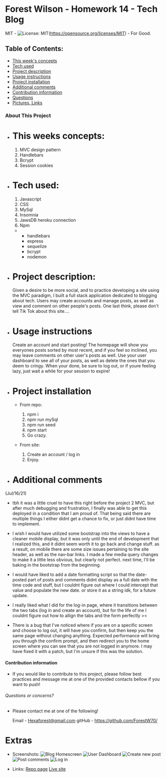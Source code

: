 # Forest Wilson - Homework 14 - Tech Blog
MIT - ![License: MIT](https://img.shields.io/badge/License-MIT-yellow.svg)(https://opensource.org/licenses/MIT) - For Good.
<!-- Original deployment date: July 16th, 2021 -->

## Table of Contents:
- [This week's concepts](#this-weeks-concepts)
- [Tech used](#tech-used)
- [Project description](#project-description)
- [Usage instructions](#usage-instructions)
- [Project installation](#project-installation)
- [Additional comments](#additional-comments)
- [Contribution information](#contribution-information)
- [Questions](#questions-or-concerns)
- [Pictures, Links](#extras)


### About This Project

* # This weeks concepts:
  1. MVC design pattern
  2. Handlebars
  3. Bcrypt
  4. Session cookies

* # Tech used: 
  1. Javascript
  2. CSS
  3. MySql
  4. Insomnia
  5. JawsDB heroku connection
  6. Npm
    * - handlebars
      - express
      - sequelize
      - bcrypt
      - nodemon

* # Project description:
  Given a desire to be more social, and to practice developing a site using the MVC paradigm, I built a full stack application dedicated to blogging about tech. Users may create accounts and manage posts, as well as view and comment on other people's posts. One last think, please don't tell Tik Tok about this site.... 

* # Usage instructions
  Create an account and start posting! The homepage will show you everyones posts sorted by most recent, and if you feel so inclined, you may leave comments on other user's posts as well. Use your user dashboard to see all of your posts, as well as delete the ones that you deem to cringy. When your done, be sure to log out, or if youre feeling lazy, just wait a while for your session to expire! 

* # Project installation
  * From repo:
    1. npm i 
    2. npm run mySql 
    3. npm run seed 
    4. npm start 
    5. Go crazy.
  
  * From site:
    1. Create an account / log in
    2. Enjoy.
     
* # Additional comments
(Jul/16/21)

  - tbh it was a little cruel to have this right before the project 2 MVC, but after much debugging and frustration, I finally was able to get this deployed in a condition that I am proud of. That being said there are multiple things I either didnt get a chance to fix, or just didnt have time to implement.

  - I wish I would have utilized some bootstrap into the views to have a cleaner mobile display, but it was only until the end of development that I realized this, and it didnt seem worth it to go back and change stuff. as a result, on mobile there are some size issues pertaining to the site header, as well as the nav-bar links. I made a few media query changes to make it a little less obvious, but clearly not perfect. next time, I'll be baking in the bootstrap from the beginning.

  - I would have liked to add a date formatting script so that the date-posted part of posts and comments didnt display as a full date with the time code and stuff, but I couldnt figure out where I could intercept that value and populate the new date. or store it as a string idk, for a future update.

  - I really liked what I did for the log-in page, where it transitions between the two tabs (log in and create an account), but for the life of me I couldnt figure out how to allign the tabs and the form perfectly ><

  - There is a bug that I've noticed where if you are on a specific screen and choose to log out, it will have you confirm, but then keep you the same page without changing anything. Expected performance will bring you through the confirm prompt, and then redirect you to the home screen where you can see that you are not logged in anymore. I may have fixed it with a patch, but I'm unsure if this was the solution. 


#### Contribution information 

- If you would like to contribute to this project, please follow best practices and message me at one of the provided contacts bellow if you want to push!

###### Questions or concerns? 
* Please contact me at one of the following!

  Email - Hexaforest@gmail.com
  gitHub - https://github.com/ForestW70/


# Extras

* Screenshots:
  ![Blog Homescreen](./assets/blog-home.png)
  ![User Dashboard](./assets/blog-dashboard.png)
  ![Create new post](./assets/blog-createpost.png)
  ![Post comments](./assets/blog-comments.png)
  ![Log in](./assets/blog-login.png)


* Links:
  [Repo page](https://github.com/ForestW70/hw14techblog)
  [Live site](https://techblog3456.herokuapp.com/home)
